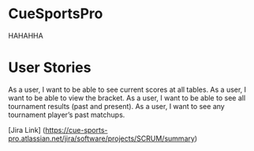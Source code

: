 # CueSportsPro
HAHAHHA
# User Stories
As a user, I want to be able to see current scores at all tables.
As a user, I want to be able to view the bracket.
As a user, I want to be able to see all tournament results (past and present).
As a user, I want to see any tournament player’s past matchups.


[Jira Link] (https://cue-sports-pro.atlassian.net/jira/software/projects/SCRUM/summary)
